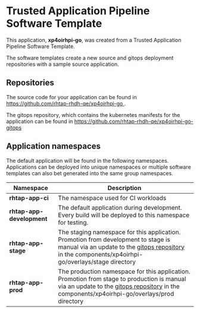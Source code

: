 # Trusted Application Pipeline Software Template

This application, **xp4oirhpi-go**, was created from a Trusted Application Pipeline Software Template.

The software templates create a new source and gitops deployment repositories with a sample source application. 

## Repositories

The source code for your application can be found in [https://github.com/rhtap-rhdh-qe/xp4oirhpi-go ](https://github.com/rhtap-rhdh-qe/xp4oirhpi-go ).
 
The gitops repository, which contains the kubernetes manifests for the application can be found in 
[https://github.com/rhtap-rhdh-qe/xp4oirhpi-go-gitops ](https://github.com/rhtap-rhdh-qe/xp4oirhpi-go-gitops ) 

## Application namespaces 

The default application will be found in the following namespaces. Applications can be deployed into unique namespaces or multiple software templates can also bet generated into the same group namespaces.  

|  Namespace   |  Description   |  
| -------- | -------- |
| **rhtap-app-ci** | The namespace used for CI workloads |
| **rhtap-app-development** | The default application during development. Every build will be deployed to this namespace for testing. |
| **rhtap-app-stage** | The staging namespace for this application. Promotion from development to stage is manual via an update to the [gitops repository](https://github.com/rhtap-rhdh-qe/xp4oirhpi-go-gitops ) in the components/xp4oirhpi-go/overlays/stage directory |
| **rhtap-app-prod** | The production namespace for this application. Promotion from stage to production is manual via an update to the [gitops repository](https://github.com/rhtap-rhdh-qe/xp4oirhpi-go-gitops ) in the components/xp4oirhpi-go/overlays/prod directory |